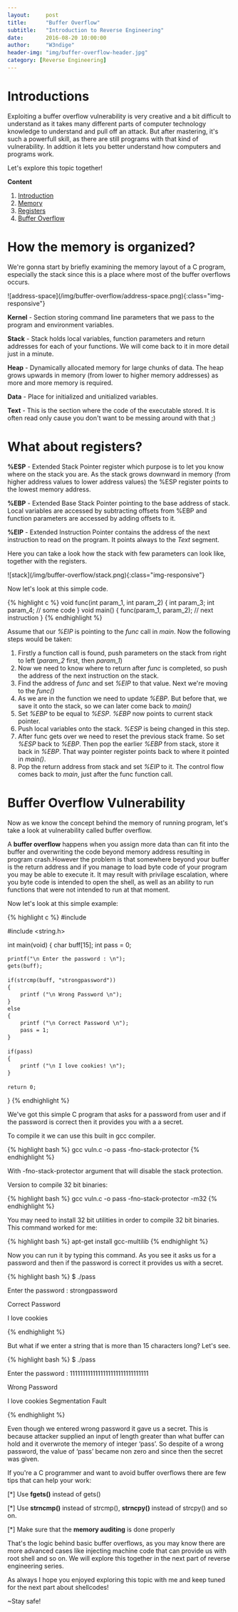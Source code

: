 ```yaml
---
layout:     post
title:      "Buffer Overflow"
subtitle:   "Introduction to Reverse Engineering"
date:       2016-08-20 10:00:00
author:     "W3ndige"
header-img: "img/buffer-overflow-header.jpg"
category: [Reverse Engineering]
---
```

<h1><a name="introduction">Introductions</a></h1>
<p>Exploiting a buffer overflow vulnerability is very creative and a bit difficult to understand as it takes many different parts of computer technology knowledge to understand and pull off an attack. But after mastering, it's such a powerfull skill, as there are still programs with that kind of vulnerability. In addtion it lets you better understand how computers and programs work.</p>
<p>Let's explore this topic together!</p>
<p><b>Content</b></p>
<ol>
<li><a href="#introduction">Introduction</a></li>
<li><a href="#memory">Memory</a></li>
<li><a href="#registers">Registers</a></li>
<li><a href="#buffer-overflow">Buffer Overflow</a></li>
</ol>


<h1><a name="memory">How the memory is organized?</a></h1>
<p>We're gonna start by briefly examining the memory layout of a C program, especially the stack since this is a place where most of the buffer overflows occurs. </p>
![address-space](/img/buffer-overflow/address-space.png){:class="img-responsive"}


<p><b>Kernel</b> - Section storing command line parameters that we pass to the program and environment variables. </p>
<p><b>Stack</b> - Stack holds local variables,  function parameters and return addresses for each of your functions. We will come back to it in more detail just in a minute. </p>
<p><b>Heap</b> - Dynamically allocated memory for large chunks of data. The heap grows upwards in memory (from lower to higher memory addresses) as more and more memory is required.</p>
<p><b>Data</b> - Place for initialized and unitialized variables.</p>
<p><b>Text</b> - This is the section where the code of the executable stored. It is often read only cause you don't want to be messing around with that ;)</p>


<h1><a name="registers">What about registers?</a></h1>
<p><b>%ESP</b> - Extended Stack Pointer register which purpose is to let you know where on the stack you are. As the stack grows downward in memory (from higher address values to lower address values) the %ESP register points to the lowest memory address.</p>
<p><b>%EBP</b> - Extended Base Stack Pointer pointing to the base address of stack. Local variables are accessed by subtracting offsets from %EBP and function parameters are accessed by adding offsets to it.</p>
<p><b>%EIP</b> - Extended Instruction Pointer contains the address of the next instruction to read on the program. It points always to the <i>Text</i> segment.</p>

<p>Here you can take a look how the stack with few parameters can look like, together with the registers. </p>
![stack](/img/buffer-overflow/stack.png){:class="img-responsive"}
<p>Now let's look at this simple code.</p>
{% highlight c %}
void func(int param_1, int param_2)
{
    int param_3;
    int param_4;
    // some code
}
void main()
{
    func(param_1, param_2);
    // next instruction
}
{% endhighlight %}

<p>Assume that our <i>%EIP</i> is pointing to the <i>func</i> call in <i>main</i>. Now the following steps would be taken: </p>
<ol>
<li>Firstly a function call is found, push parameters on the stack from right to left (<i>param_2</i> first, then <i>param_1</i>)</li>
<li>Now we need to know where to return after <i>func</i> is completed, so push the address of the next instruction on the stack.</li>
<li>Find the address of <i>func</i> and set <i>%EIP</i> to that value. Next we're moving to the <i>func()</i></li>
<li>As we are in the function we need to update <i>%EBP</i>. But before that, we save it onto the stack, so we can later come back to <i>main()</i> </li>
<li>Set <i>%EBP</i> to be equal to <i>%ESP</i>. <i>%EBP</i> now points to current stack pointer.</li>
<li>Push local variables onto the stack. <i>%ESP</i> is being changed in this step.</li>
<li>After func gets over we need to reset the previous stack frame. So set <i>%ESP</i> back to <i>%EBP</i>. Then pop the earlier <i>%EBP</i> from stack, store it back in <i>%EBP</i>. That way pointer register points back to where it pointed in <i>main()</i>.</li>
<li>Pop the return address from stack and set <i>%EIP</i> to it. The control flow comes back to <i>main</i>, just after the func function call.</li>

</ol>

<h1><a name="buffer-overflow">Buffer Overflow Vulnerability</a></h1>
<p>Now as we know the concept behind the memory of running program, let's take a look at vulnerability called buffer overflow. </p>
<p>A <b>buffer overflow</b> happens when you assign more data than can fit into the buffer and overwriting the code beyond memory address resulting in program crash.However the problem is that somewhere beyond your buffer is the return address and if you manage to load byte code of your program you may be able to execute it. It may result with privilage escalation, where you byte code is intended to open the shell, as well as an ability to run functions that were not intended to run at that moment.  </p>
<p>Now let's look at this simple example: </p>
{% highlight c %}
#include <stdio.h>

#include <string.h>


int main(void)
{
    char buff[15];
    int pass = 0;

    printf("\n Enter the password : \n");
    gets(buff);

    if(strcmp(buff, "strongpassword"))
    {
        printf ("\n Wrong Password \n");
    }
    else
    {
        printf ("\n Correct Password \n");
        pass = 1;
    }

    if(pass)
    {
        printf ("\n I love cookies! \n");
    }

    return 0;
}
{% endhighlight %}
<p>We've got this simple C program that asks for a password from user and if the password is correct then it provides you with a a secret.</p>

<p>To compile it we can use this built in gcc compiler. </p>
{% highlight bash %}
gcc vuln.c -o pass -fno-stack-protector
{% endhighlight %}
<p>With -fno-stack-protector argument that will disable the stack protection. </p>
<p>Version to compile 32 bit binaries: </p>
{% highlight bash %}
gcc vuln.c -o pass -fno-stack-protector -m32
{% endhighlight %}
<p>You may need to install 32 bit utilities in order to compile 32 bit binaries. This command worked for me:</p>
{% highlight bash %}
apt-get install gcc-multilib
{% endhighlight %}

<p>Now you can run it by typing this command. As you see it asks us for a password and then if the password is correct it provides us with a secret. </p>
{% highlight bash %}
$ ./pass

 Enter the password :
strongpassword

 Correct Password

 I love cookies

{% endhighlight %}


<p>But what if we enter a string that is more than 15 characters long? Let's see. </p>

{% highlight bash %}
$ ./pass

 Enter the password :
1111111111111111111111111111111

 Wrong Password

 I love cookies
Segmentation Fault

{% endhighlight %}
<p>Even though we entered wrong password it gave us a secret. This is because  attacker supplied an input of length greater than what buffer can hold and it overwrote the memory of integer ‘pass’. So despite of a wrong password, the value of ‘pass’ became non zero and since then the secret was given. </p>

<p>If you're a C programmer and want to avoid buffer overflows there are few tips that can help your work: </p>
<p>[*] Use <b>fgets()</b> instead of gets()</p>
<p>[*] Use <b>strncmp()</b> instead of strcmp(), <b>strncpy()</b> instead of strcpy() and so on.</p>
<p>[*] Make sure that the <b>memory auditing</b> is done properly</p>

<p>That's the logic behind basic buffer overflows, as you may know there are more advanced cases like injecting machine code that can provide us with root shell and so on. We will explore this together in the next part of reverse engineering series. </p>
<p>As always I hope you enjoyed exploring this topic with me and keep tuned for the next part about shellcodes!</p>
<p>~Stay safe!</p>

